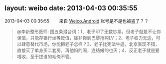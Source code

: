 layout: weibo
date: 2013-04-03 00:35:55
---
2013-04-03 00:35:55  &nbsp;&nbsp;&nbsp;&nbsp;&nbsp;&nbsp; 来自 <a href="http://app.weibo.com/t/feed/l4RWD" rel="nofollow">Weico.Android</a>
账号是不是也被盗了？？
>  @李新整形医师: 国五条潜台词：1、老子印了无数钞票，但老子就是不让你保值，只能存银行坐等贬值，除非你到巴黎抢购LV；2、老子权力无边，可以肆意替代市场，你能把老子怎样？3、老子比宪法牛逼，北京表现不错，直接灭了单身买二套房，再他妈的闹，连结婚的也灭；4、反正老子就是要增收，至于拔谁的毛俺不管。 ​​​
